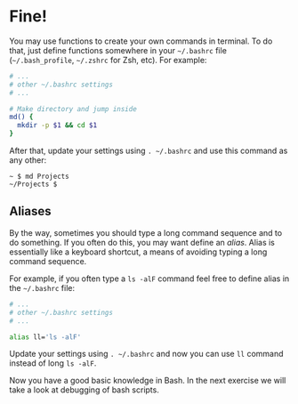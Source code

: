 # Fine!

You may use functions to create your own commands in terminal. To do that, just define functions somewhere in your `~/.bashrc` file (`~/.bash_profile`, `~/.zshrc` for Zsh, etc). For example:

```bash
# ...
# other ~/.bashrc settings
# ...

# Make directory and jump inside
md() {
  mkdir -p $1 && cd $1
}
```

After that, update your settings using `. ~/.bashrc` and use this command as any other:

    ~ $ md Projects
    ~/Projects $

## Aliases

By the way, sometimes you should type a long command sequence and to do something. If you often do this, you may want define an _alias_. Alias is essentially like a keyboard shortcut, a means of avoiding typing a long command sequence.

For example, if you often type a `ls -alF` command feel free to define alias in the `~/.bashrc` file:

```bash
# ...
# other ~/.bashrc settings
# ...

alias ll='ls -alF'
```

Update your settings using `. ~/.bashrc` and now you can use `ll` command instead of long `ls -alF`.

Now you have a good basic knowledge in Bash. In the next exercise we will take a look at debugging of bash scripts.
